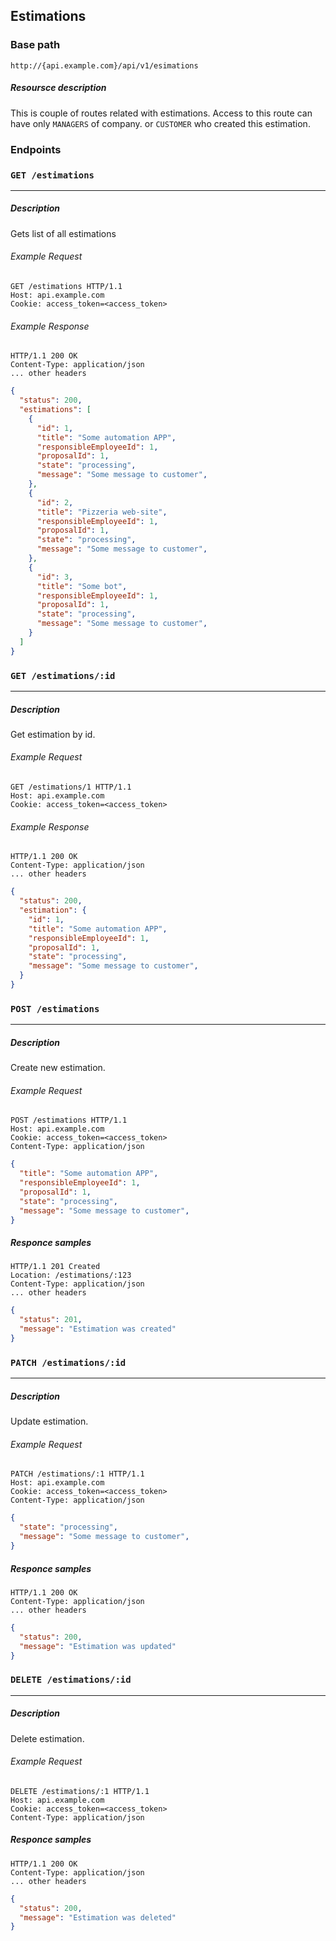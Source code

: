 ## Estimations

### Base path

```plaintext
http://{api.example.com}/api/v1/esimations
```

##### Resoursce description

This is couple of routes related with estimations. Access to this route can have only `MANAGERS` of company. or
`CUSTOMER` who created this estimation.

### Endpoints

### `GET /estimations`
------------------------------------------------------------------

##### Description

Gets list of all estimations

###### Example Request

```http
GET /estimations HTTP/1.1
Host: api.example.com
Cookie: access_token=<access_token>
```

###### Example Response

```http
HTTP/1.1 200 OK
Content-Type: application/json
... other headers
```
```json
{
  "status": 200,
  "estimations": [
    {
      "id": 1,
      "title": "Some automation APP",
      "responsibleEmployeeId": 1,
      "proposalId": 1,
      "state": "processing",
      "message": "Some message to customer",
    },
    {
      "id": 2,
      "title": "Pizzeria web-site",
      "responsibleEmployeeId": 1,
      "proposalId": 1,
      "state": "processing",
      "message": "Some message to customer",
    },
    {
      "id": 3,
      "title": "Some bot",
      "responsibleEmployeeId": 1,
      "proposalId": 1,
      "state": "processing",
      "message": "Some message to customer",
    }
  ] 
}
```
### `GET /estimations/:id`
------------------------------------------------------------------

##### Description

Get estimation by id.

###### Example Request

```http
GET /estimations/1 HTTP/1.1
Host: api.example.com
Cookie: access_token=<access_token>
```

###### Example Response

```http
HTTP/1.1 200 OK
Content-Type: application/json
... other headers
```
```json
{
  "status": 200,
  "estimation": {
    "id": 1,
    "title": "Some automation APP",
    "responsibleEmployeeId": 1,
    "proposalId": 1,
    "state": "processing",
    "message": "Some message to customer",
  }
}
```

### `POST /estimations`
------------------------------------------------------------------

##### Description

Create new estimation.

###### Example Request

```http
POST /estimations HTTP/1.1
Host: api.example.com
Cookie: access_token=<access_token>
Content-Type: application/json
```
```json
{
  "title": "Some automation APP",
  "responsibleEmployeeId": 1,
  "proposalId": 1,
  "state": "processing",
  "message": "Some message to customer",
}
```

##### Responce samples

```http
HTTP/1.1 201 Created
Location: /estimations/:123
Content-Type: application/json
... other headers
```
```json
{
  "status": 201,
  "message": "Estimation was created"
}
```

### `PATCH /estimations/:id`
------------------------------------------------------------------

##### Description

Update estimation.

###### Example Request

```http
PATCH /estimations/:1 HTTP/1.1
Host: api.example.com
Cookie: access_token=<access_token>
Content-Type: application/json
```
```json
{
  "state": "processing",
  "message": "Some message to customer",
}
```

##### Responce samples

```http
HTTP/1.1 200 OK
Content-Type: application/json
... other headers
```
```json
{
  "status": 200,
  "message": "Estimation was updated"
}
```

### `DELETE /estimations/:id`
------------------------------------------------------------------

##### Description

Delete estimation.

###### Example Request

```http
DELETE /estimations/:1 HTTP/1.1
Host: api.example.com
Cookie: access_token=<access_token>
Content-Type: application/json
```

##### Responce samples

```http
HTTP/1.1 200 OK
Content-Type: application/json
... other headers
```
```json
{
  "status": 200,
  "message": "Estimation was deleted"
}
```
